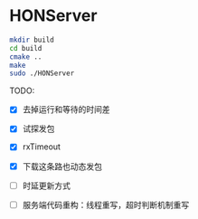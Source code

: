 # HONServer

```bash
mkdir build
cd build
cmake ..
make
sudo ./HONServer
```

TODO: 
- [x] 去掉运行和等待的时间差
- [x] 试探发包
- [x] rxTimeout
- [x] 下载这条路也动态发包
- [ ] 时延更新方式
- [ ] 服务端代码重构：线程重写，超时判断机制重写


